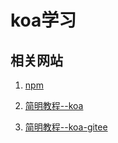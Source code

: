 # koa学习

## 相关网站

1. [npm](https://www.npmjs.com/)

2. [简明教程--koa](https://www.jmjc.tech/less/122)

3. [简明教程--koa-gitee](https://gitee.com/jmjc/koa-base/tree/master)